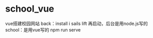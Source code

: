 # school_vue
vue搭建校园网站
back：install i
      sails lift
      再启动，后台是用node.js写的
school：是用vue写的
        npm run serve
